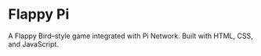# Flappy Pi
A Flappy Bird–style game integrated with Pi Network. Built with HTML, CSS, and JavaScript.

